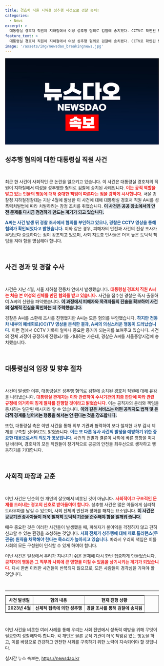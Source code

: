 ```yaml
---
title: 경호처 직원 지하철 성추행 사건으로 검찰 송치!
categories:
  - News
excerpt: >
  대통령실 경호처 직원이 지하철에서 여성 성추행 혐의로 검찰에 송치됐다. CCTV로 확인된 범행에 대해 직원은 혐의를 부인 중, 위기 관리 차원의 징계 절차도 예고됐다. 클릭해 자세한 소식을 확인하세요!
feature_text: >
  대통령실 경호처 직원이 지하철에서 여성 성추행 혐의로 검찰에 송치됐다. CCTV로 확인된 범행에 대해 직원은 혐의를 부인 중, 위기 관리 차원의 징계 절차도 예고됐다. 클릭해 자세한 소식을 확인하세요!
image: '/assets/img/newsdao_breakingnews.jpg'
---
```


<p><img src="/assets/img/newsdao_breakingnews.jpg" alt="flaretime 속보" /></p>

<h2 data-ke-size="size26">성추행 혐의에 대한 대통령실 직원 사건</h2>

<p data-ke-size="size16">&nbsp;</p>

<p>최근 한 사건이 사회적인 큰 논란을 일으키고 있습니다. 이 사건은 대통령실 경호처의 직원이 지하철에서 여성을 성추행한 혐의로 검찰에 송치된 사례입니다. <b><span style="color: #ee2323;">이는 공적 역할을 맡고 있는 인물의 행동에 대해 중대한 책임이 따른다는 점을 강하게 시사합니다.</span></b> 서울 경찰청 지하철경찰대는 지난 4월에 발생한 이 사건에 대해 대통령실 경호처 직원 A씨를 성폭력처벌법에 따라 처벌하려는 잠정 조치를 취했습니다. <b><span style="background-color: #21538527;">이 사건은 공공 장소에서의 안전 문제를 다시금 점검하게 만드는 계기가 되고 있습니다.</span></b></p>

<p><b><span style="color: #1a5490;">A씨는 사건 발생 뒤 경찰 조사에서 혐의를 부인하고 있으나, 경찰은 CCTV 영상을 통해 혐의가 확인되었다고 밝혔습니다.</span></b> 이와 같은 경우, 피해자의 안전과 사건의 진상 조사가 무엇보다 중요하다는 점이 강조되고 있으며, 사회 지도층 인사들은 더욱 높은 도덕적 책임을 져야 함을 명심해야 합니다.</p>

<p data-ke-size="size16">&nbsp;</p>

<h2 data-ke-size="size26">사건 경과 및 경찰 수사</h2>

<p data-ke-size="size16">&nbsp;</p>

<p>사건은 지난 4월, 서울 지하철 전동차 안에서 발생했습니다. <b><span style="color: #ee2323;">대통령실 경호처 직원 A씨는 처음 본 여성의 신체를 만진 혐의를 받고 있습니다.</span></b> 사건을 접수한 경찰은 즉시 출동하여 A씨의 신원을 파악했습니다. <b><span style="background-color: #21538527;">이 과정에서 피해자와 목격자들의 진술을 확보하여 사건의 실체적 진실을 확인하는 데 주력했습니다.</span></b> </p>

<p>경찰은 A씨를 소환해 조사를 진행했지만 A씨는 모든 혐의를 부인했습니다. <b><span style="color: #1a5490;">하지만 전동차 내부의 폐쇄회로(CC)TV 영상을 분석한 결과, A씨의 의심스러운 행동이 드러났습니다.</span></b> 이런 점에서 CCTV 기록이 얼마나 중요한 증거가 되는지를 보여주고 있습니다. 사건의 전체 과정이 공정하게 진행되기를 기대하는 가운데, 경찰은 A씨를 서울중앙지검에 송치했습니다. </p>

<p data-ke-size="size16">&nbsp;</p>

<h2 data-ke-size="size26">대통령실의 입장 및 향후 절차</h2>

<p data-ke-size="size16">&nbsp;</p>

<p>사건이 발생한 이후, 대통령실은 성추행 혐의로 검찰에 송치된 경호처 직원에 대해 유감을 나타냈습니다. <b><span style="color: #ee2323;">대통령실 관계자는 이와 관련하여 수사기관의 최종 판단에 따라 관련 규정에 의거하여 징계 절차를 진행할 것이라고 밝혔습니다.</span></b> 이는 공직자의 윤리와 책임을 중시하는 일관된 메시지라 할 수 있습니다. <b><span style="background-color: #21538527;">이와 같은 서비스는 어떤 공직자도 법적 및 윤리적 경계를 넘어서는 행동을 해서는 안 된다는 것을 강조합니다.</span></b></p>

<p>또한, 대통령실 측은 이번 사건을 통해 외부 기관과 협력하여 보다 철저한 내부 감시 체계를 구축할 것이라고도 밝혔습니다. <b><span style="color: #1a5490;">이는 또 다른 유사 사건의 발생을 예방하기 위한 중요한 대응으로서의 의도가 엿보입니다.</span></b> 사건의 전말과 결론이 사회에 바른 영향을 미치길 바라며, 경호처의 모든 직원들이 장기적으로 공공의 안전을 최우선으로 생각하고 행동하기를 기대합니다.</p>

<p data-ke-size="size16">&nbsp;</p>

<h2 data-ke-size="size26">사회적 파장과 교훈</h2>

<p data-ke-size="size16">&nbsp;</p>

<p>이번 사건은 단순히 한 개인의 잘못에서 비롯된 것이 아닙니다. <b><span style="color: #ee2323;">사회적이고 구조적인 문제를 드러내는 경고의 신호로 받아들여야 합니다.</span></b> 성추행 사건은 많은 이들에게 심리적 트라우마를 남길 수 있으며, 사회 전체의 안전과 평화를 해치는 요소입니다. <b><span style="background-color: #21538527;">이 사건은 공공기관 종사자들이 더욱 철저히 도덕적 기준을 준수해야 함을 일깨워 줍니다.</span></b></p>

<p>매우 중요한 것은 이러한 사건들이 발생했을 때, 피해자가 불이익을 걱정하지 않고 편히 신고할 수 있는 환경을 조성하는 것입니다. <b><span style="color: #1a5490;">사회 전체가 성추행에 대해 제로 톨러런스(무관용) 원칙을 채택해야 한다는 목소리가 높아지고 있습니다.</span></b> 따라서 우리의 책임은 이를 사회의 모든 구성원이 인식할 수 있게 하여야 합니다. </p>

<p>이번 사건은 일상에서 우리가 지나치기 쉬운 문제에 다시 한번 집중하게 만들었습니다. <b><span style="color: #ee2323;">공직자의 행동은 그 직무와 사회에 큰 영향을 미칠 수 있음을 상기시키는 계기가 되었습니다.</span></b> 다시 한번 이러한 사건들이 반복되지 않으므로, 모든 사람들이 경각심을 가져야 할 것입니다.</p>

<p data-ke-size="size16">&nbsp;</p>

<hr/>

<table style="width: 100%; border-collapse: collapse;" border="1">
  <thead>
    <tr>
      <th style="text-align: center;">사건 발생일</th>
      <th style="text-align: center;">혐의 내용</th>
      <th style="text-align: center;">현재 진행 상황</th>
    </tr>
  </thead>
  <tbody>
    <tr>
      <td style="text-align: center; height: 17px;"><b>2023년 4월</b></td>
      <td style="text-align: center; height: 17px;"><b>신체적 접촉에 의한 성추행</b></td>
      <td style="text-align: center; height: 17px;"><b>경찰 조사를 통해 검찰에 송치됨</b></td>
    </tr>
  </tbody>
</table>

<p data-ke-size="size16">&nbsp;</p>

<p>이번 사건을 비롯한 여러 사례를 통해 우리는 사회 전반에서 성폭력 예방을 위해 무엇이 필요한지 성찰해봐야 합니다. 각 개인은 물론 공적 기관이 더욱 책임감 있는 행동을 하고, 이를 바탕으로 건강하고 안전한 사회를 구축하기 위한 노력이 지속되어야 할 것입니다.</p>
실시간 뉴스 속보는, <a href="https://newsdao.kr" rel="dofollow">https://newsdao.kr</a>


